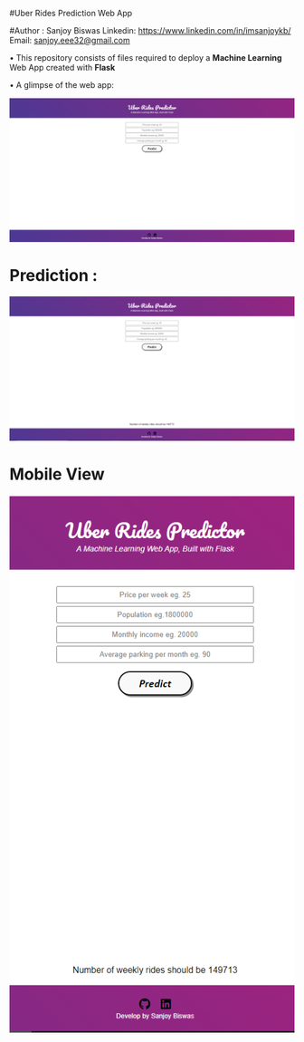 #Uber Rides Prediction Web App 

#Author : Sanjoy Biswas
Linkedin: https://www.linkedin.com/in/imsanjoykb/ </br>
Email: sanjoy.eee32@gmail.com <br>

• This repository consists of files required to deploy a **Machine Learning** Web App created with **Flask**

• A glimpse of the web app: <br>

<img src="https://github.com/imsanjoykb/Uber-Rides-Prediction-Flask-Deploy/blob/master/Deploy/Siteview.PNG">

# Prediction : 

<img src="https://github.com/imsanjoykb/Uber-Rides-Prediction-Flask-Deploy/blob/master/Deploy/Prediction.PNG">

# Mobile View

<img src="https://github.com/imsanjoykb/Uber-Rides-Prediction-Flask-Deploy/blob/master/Deploy/Btrview.PNG">

